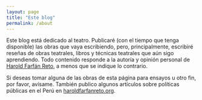 ```yaml
---
layout: page
title: "Este blog"
permalink: /about
---
```


Este blog está dedicado al teatro. Publicaré (con el tiempo que tenga disponible) las obras que vaya escribiendo, pero, principalmente, escribiré reseñas de obras teatrales, libros y técnicas teatrales que aún sigo aprendiendo. Todo contenido responde a la autoría y opinión personal de [Harold Farfán Reto](https://www.haroldfarfanreto.com), a menos que se indique lo contrario.

Si deseas tomar alguna de las obras de esta página para ensayos u otro fin, por favor, avísame. También publico algunos artículos sobre políticas públicas en el Perú en [haroldfarfanreto.org](https://www.haroldfarfanreto.org).

